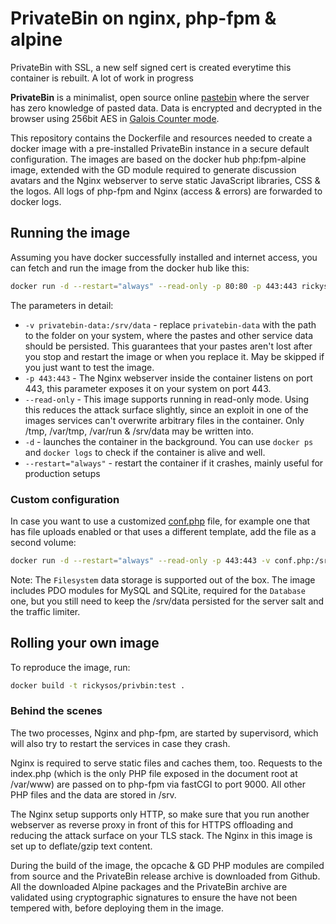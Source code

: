 # PrivateBin on nginx, php-fpm & alpine

PrivateBin with SSL, a new self signed cert is created everytime this container is rebuilt. A lot of work in progress

**PrivateBin** is a minimalist, open source online [pastebin](https://en.wikipedia.org/wiki/Pastebin) where the server has zero knowledge of pasted data. Data is encrypted and decrypted in the browser using 256bit AES in [Galois Counter mode](https://en.wikipedia.org/wiki/Galois/Counter_Mode).

This repository contains the Dockerfile and resources needed to create a docker image with a pre-installed PrivateBin instance in a secure default configuration. The images are based on the docker hub php:fpm-alpine image, extended with the GD module required to generate discussion avatars and the Nginx webserver to serve static JavaScript libraries, CSS & the logos. All logs of php-fpm and Nginx (access & errors) are forwarded to docker logs.

## Running the image

Assuming you have docker successfully installed and internet access, you can fetch and run the image from the docker hub like this:

```bash
docker run -d --restart="always" --read-only -p 80:80 -p 443:443 rickysos/privbin
```

The parameters in detail:

- `-v privatebin-data:/srv/data` - replace `privatebin-data` with the path to the folder on your system, where the pastes and other service data should be persisted. This guarantees that your pastes aren't lost after you stop and restart the image or when you replace it. May be skipped if you just want to test the image.
- `-p 443:443` - The Nginx webserver inside the container listens on port 443, this parameter exposes it on your system on port 443. 
- `--read-only` - This image supports running in read-only mode. Using this reduces the attack surface slightly, since an exploit in one of the images services can't overwrite arbitrary files in the container. Only /tmp, /var/tmp, /var/run & /srv/data may be written into.
- `-d` - launches the container in the background. You can use `docker ps` and `docker logs` to check if the container is alive and well.
- `--restart="always"` - restart the container if it crashes, mainly useful for production setups

### Custom configuration

In case you want to use a customized [conf.php](https://github.com/PrivateBin/PrivateBin/blob/master/cfg/conf.sample.php) file, for example one that has file uploads enabled or that uses a different template, add the file as a second volume:

```bash
docker run -d --restart="always" --read-only -p 443:443 -v conf.php:/srv/cfg/conf.php:ro -v privatebin-data:/srv/data rickysos/privbin 
```

Note: The `Filesystem` data storage is supported out of the box. The image includes PDO modules for MySQL and SQLite, required for the `Database` one, but you still need to keep the /srv/data persisted for the server salt and the traffic limiter.

## Rolling your own image

To reproduce the image, run:

```bash
docker build -t rickysos/privbin:test .
```

### Behind the scenes

The two processes, Nginx and php-fpm, are started by supervisord, which will also try to restart the services in case they crash.

Nginx is required to serve static files and caches them, too. Requests to the index.php (which is the only PHP file exposed in the document root at /var/www) are passed on to php-fpm via fastCGI to port 9000. All other PHP files and the data are stored in /srv.

The Nginx setup supports only HTTP, so make sure that you run another webserver as reverse proxy in front of this for HTTPS offloading and reducing the attack surface on your TLS stack. The Nginx in this image is set up to deflate/gzip text content.

During the build of the image, the opcache & GD PHP modules are compiled from source and the PrivateBin release archive is downloaded from Github. All the downloaded Alpine packages and the PrivateBin archive are validated using cryptographic signatures to ensure the have not been tempered with, before deploying them in the image.

